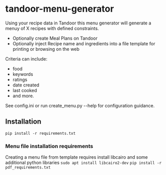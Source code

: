 # tandoor-menu-generator

Using your recipe data in Tandoor this menu generator will generate a menuy of X recipes with defined constraints.
- Optionally create Meal Plans on Tandoor
- Optionally inject Recipe name and ingredients into a file template for printing or browsing on the web

Criteria can include:
- food
- keywords
- ratings
- date created
- last cooked
-  and more.

See config.ini or run create_menu.py --help for configuration guidance.



## Installation
``pip install -r requirements.txt``

### Menu file installation requirements
Creating a menu file from template requires install libcairo and some additional python libraries
``sudo apt install libcairo2-dev``
``pip install -r pdf_requirements.txt``


